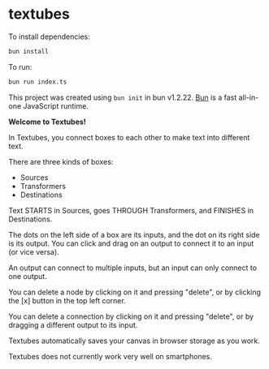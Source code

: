 # textubes

To install dependencies:

```bash
bun install
```

To run:

```bash
bun run index.ts
```

This project was created using `bun init` in bun v1.2.22. [Bun](https://bun.com) is a fast all-in-one JavaScript runtime.

**Welcome to Textubes!**

In Textubes, you connect boxes to each other to make text into different text.

There are three kinds of boxes:

- Sources
- Transformers
- Destinations

Text STARTS in Sources, goes THROUGH Transformers, and FINISHES in Destinations.

The dots on the left side of a box are its inputs, and the dot on its right side is its output. You can click and drag on an output to connect it to an input (or vice versa).

An output can connect to multiple inputs, but an input can only connect to one output.

You can delete a node by clicking on it and pressing "delete", or by clicking the [x] button in the top left corner.

You can delete a connection by clicking on it and pressing "delete", or by dragging a different output to its input.

Textubes automatically saves your canvas in browser storage as you work.

Textubes does not currently work very well on smartphones. 